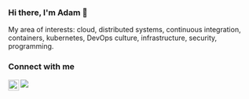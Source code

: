 ### Hi there, I'm Adam 👋

My area of interests: cloud, distributed systems, continuous integration, containers, kubernetes, DevOps culture, infrastructure, security, programming.

### Connect with me

[<img align="left" alt="olehadamdubnytskyy | LinkedIn" width="22" src="https://cdn.jsdelivr.net/npm/simple-icons@v3/icons/linkedin.svg" />][linkedin]

![](https://hit.yhype.me/github/profile?user_id=3063013)

[linkedin]: https://linkedin.com/in/oleh-adam-dubnytskyy

<!--
**AdamDubnytskyy/AdamDubnytskyy** is a ✨ _special_ ✨ repository because its `README.md` (this file) appears on your GitHub profile.

Here are some ideas to get you started:

- 🔭 I’m currently working on ...
- 🌱 I’m currently learning ...
- 👯 I’m looking to collaborate on ...
- 🤔 I’m looking for help with ...
- 💬 Ask me about ...
- 📫 How to reach me: ...
- 😄 Pronouns: ...
- ⚡ Fun fact: ...
-->
